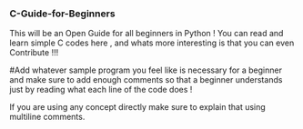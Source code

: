 ### C-Guide-for-Beginners
 This will be an Open Guide for all beginners in Python ! You can read and learn simple C codes here , and whats more interesting is that you can even Contribute !!! 
 
 #Add whatever sample program you feel like is necessary for a beginner and make sure to add enough comments so that a beginner understands just by reading what each line of the code does !
 
 If you are using any concept directly make sure to explain that using multiline comments.
 